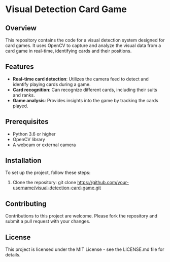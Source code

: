 # Visual Detection Card Game

## Overview
This repository contains the code for a visual detection system designed for card games. It uses OpenCV to capture and analyze the visual data from a card game in real-time, identifying cards and their positions.

## Features
- **Real-time card detection**: Utilizes the camera feed to detect and identify playing cards during a game.
- **Card recognition**: Can recognize different cards, including their suits and ranks.
- **Game analysis**: Provides insights into the game by tracking the cards played.

## Prerequisites
- Python 3.6 or higher
- OpenCV library
- A webcam or external camera

## Installation
To set up the project, follow these steps:
1. Clone the repository: git clone https://github.com/your-username/visual-detection-card-game.git

## Contributing
Contributions to this project are welcome. Please fork the repository and submit a pull request with your changes.

## License
This project is licensed under the MIT License - see the LICENSE.md file for details.

